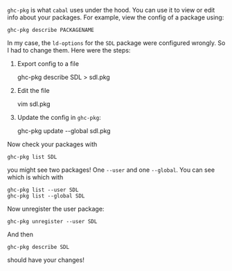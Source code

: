`ghc-pkg` is what `cabal` uses under the hood. You can use it to view or edit info about your packages. For example, view the config of a package using:

    ghc-pkg describe PACKAGENAME

In my case, the `ld-options` for the `SDL` package were configured wrongly. So I had to change them. Here were the steps:

1. Export config to a file

    ghc-pkg describe SDL > sdl.pkg

2. Edit the file

    vim sdl.pkg

3. Update the config in `ghc-pkg`:

    ghc-pkg update --global sdl.pkg

Now check your packages with

    ghc-pkg list SDL

you might see two packages! One `--user` and one `--global`.
You can see which is which with

    ghc-pkg list --user SDL
    ghc-pkg list --global SDL

Now unregister the user package:

    ghc-pkg unregister --user SDL

And then

    ghc-pkg describe SDL

should have your changes!
